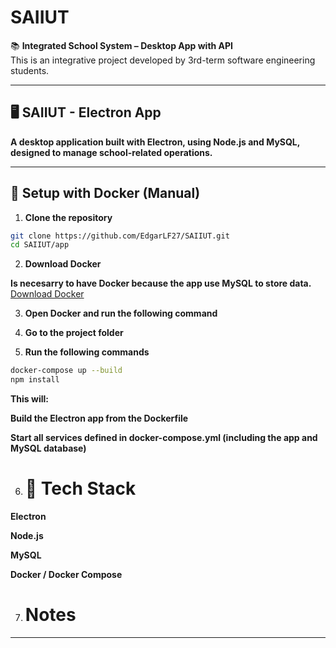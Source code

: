 # SAIIUT

📚 **Integrated School System – Desktop App with API**  
This is an integrative project developed by 3rd-term software engineering students.

---

## 🖥️ SAIIUT - Electron App

**A desktop application built with **Electron**, using **Node.js** and **MySQL**, designed to manage school-related operations.**

---

## 🚀 Setup with Docker (Manual)  
1. **Clone the repository**

```bash
git clone https://github.com/EdgarLF27/SAIIUT.git
cd SAIIUT/app
```
2. **Download Docker**

**Is necesarry to have Docker because the app use MySQL to store data.**
[Download Docker](https://www.docker.com/get-started/)

3. **Open Docker and run the following command**

4. **Go to the project folder**

5. **Run the following commands**
```bash
docker-compose up --build
npm install
```
**This will:**

**Build the Electron app from the Dockerfile**

**Start all services defined in docker-compose.yml (including the app and MySQL database)**

6. # 🧱 Tech Stack
**Electron**

**Node.js**

**MySQL**

**Docker / Docker Compose**

7. # Notes
--- 




